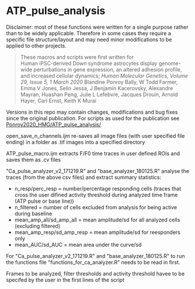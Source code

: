 # ATP_pulse_analysis

Disclaimer: most of these functions were written for a single purpose rather than to be widely applicable. Therefore in some cases they require a specific file structure/layout and may need minor modifications to be applied to other projects.

> These macros and scripts were first written for  
> Human iPSC-derived Down syndrome astrocytes display genome-wide perturbations in gene expression, an altered adhesion profile, and increased cellular dynamics; *Human Molecular Genetics, Volume 29, Issue 5, 1 March 2020* Blandine Ponroy Bally,  W Todd Farmer,  Emma V Jones,  Selin Jessa, J Benjamin Kacerovsky,  Alexandre Mayran,  Huashan Peng,  Julie L Lefebvre, Jacques Drouin,  Arnold Hayer,  Carl Ernst,  Keith K Murai

Versions in this repo may contain changes, modifications and bug fixes since the original publication. For scripts as used for the publication see [Ponroy2020_HMG/ATP_pulse_analysis/](https://github.com/murailab/Ponroy2020_HMG/tree/master/ATP_pulse_analysis)
 
open_save_n_channels.ijm re-saves all image files (with user specified file ending) in a folder as .tif images into a specified directory

ATP_pulse_macro.ijm extracts F/F0 time traces in user defined ROIs and saves them as .cv files

"Ca_pulse_analyzer_v2_171219.R" and "base_analyzer_180125.R" analyse the traces (from the above csv files) and extract summary statistics: 
- n_resp/perc_resp = number/percentage responding cells (traces that cross the user difined activity threshold during analyzed time frame (ATP pulse or base line))  
- n_filtered = number of cells excluded from analysis for being active during baseline
- mean_amp_all/sd_amp_all = mean amplitude/sd for all analyzed cells (excluding filtered) 
- mean_amp_resp/sd_amp_resp = mean amplitude/sd for reesponders only
- mean_AUC/sd_AUC = mean area under the curve/sd

For "Ca_pulse_analyzer_v2_171219.R" and "base_analyzer_180125.R" to run the functions file "functions_for_ca_analyzer.R" needs to be read in first. 

Frames to be analyzed, filter thresholds and activity threshold havee to be specifed by the user in the first lines of the script

